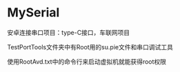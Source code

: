 # MySerial
安卓连接串口项目：type-C接口，车联网项目

TestPortTools文件夹中有Root用的su.pie文件和串口调试工具

使用RootAvd.txt中的命令行来启动虚拟机就能获得root权限
